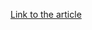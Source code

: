 [Link to the article](https://securelist.com/new-finspy-ios-and-android-implants-revealed-itw/91685/)
